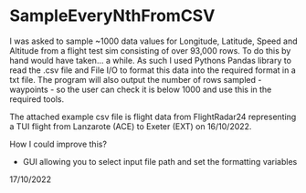 # SampleEveryNthFromCSV

I was asked to sample ~1000 data values for Longitude, Latitude, Speed and Altitude from a flight test sim consisting of over 93,000 rows.
To do this by hand would have taken... a while.
As such I used Pythons Pandas library to read the .csv file and File I/O to format this data into the required format in a txt file.
The program will also output the number of rows sampled - waypoints - so the user can check it is below 1000 and use this in the required tools.

The attached example csv file is flight data from FlightRadar24 representing a TUI flight from Lanzarote (ACE) to Exeter (EXT) on 16/10/2022.

How I could improve this?
- GUI allowing you to select input file path and set the formatting variables

17/10/2022
